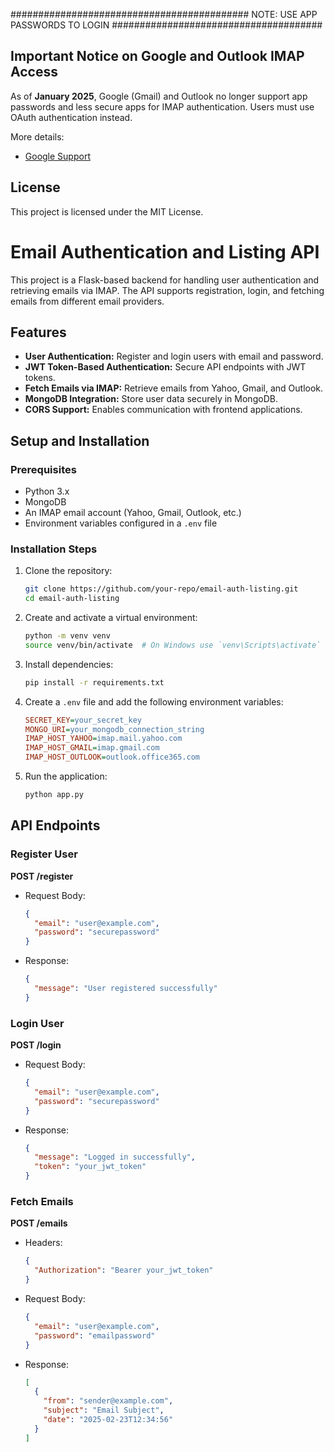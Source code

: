 ########################################### NOTE: USE APP PASSWORDS TO LOGIN ######################################
## Important Notice on Google and Outlook IMAP Access
As of **January 2025**, Google (Gmail) and Outlook no longer support app passwords and less secure apps for IMAP authentication. Users must use OAuth authentication instead.

More details:
- [Google Support](https://support.google.com/a/answer/6260879?hl=en)

## License
This project is licensed under the MIT License.

# Email Authentication and Listing API

This project is a Flask-based backend for handling user authentication and retrieving emails via IMAP. The API supports registration, login, and fetching emails from different email providers.

## Features
- **User Authentication:** Register and login users with email and password.
- **JWT Token-Based Authentication:** Secure API endpoints with JWT tokens.
- **Fetch Emails via IMAP:** Retrieve emails from Yahoo, Gmail, and Outlook.
- **MongoDB Integration:** Store user data securely in MongoDB.
- **CORS Support:** Enables communication with frontend applications.

## Setup and Installation

### Prerequisites
- Python 3.x
- MongoDB
- An IMAP email account (Yahoo, Gmail, Outlook, etc.)
- Environment variables configured in a `.env` file

### Installation Steps
1. Clone the repository:
   ```sh
   git clone https://github.com/your-repo/email-auth-listing.git
   cd email-auth-listing
   ```

2. Create and activate a virtual environment:
   ```sh
   python -m venv venv
   source venv/bin/activate  # On Windows use `venv\Scripts\activate`
   ```

3. Install dependencies:
   ```sh
   pip install -r requirements.txt
   ```

4. Create a `.env` file and add the following environment variables:
   ```ini
   SECRET_KEY=your_secret_key
   MONGO_URI=your_mongodb_connection_string
   IMAP_HOST_YAHOO=imap.mail.yahoo.com
   IMAP_HOST_GMAIL=imap.gmail.com
   IMAP_HOST_OUTLOOK=outlook.office365.com
   ```

5. Run the application:
   ```sh
   python app.py
   ```

## API Endpoints

### Register User
**POST /register**
- Request Body:
  ```json
  {
    "email": "user@example.com",
    "password": "securepassword"
  }
  ```
- Response:
  ```json
  {
    "message": "User registered successfully"
  }
  ```

### Login User
**POST /login**
- Request Body:
  ```json
  {
    "email": "user@example.com",
    "password": "securepassword"
  }
  ```
- Response:
  ```json
  {
    "message": "Logged in successfully",
    "token": "your_jwt_token"
  }
  ```

### Fetch Emails
**POST /emails**
- Headers:
  ```json
  {
    "Authorization": "Bearer your_jwt_token"
  }
  ```
- Request Body:
  ```json
  {
    "email": "user@example.com",
    "password": "emailpassword"
  }
  ```
- Response:
  ```json
  [
    {
      "from": "sender@example.com",
      "subject": "Email Subject",
      "date": "2025-02-23T12:34:56"
    }
  ]
  ```

